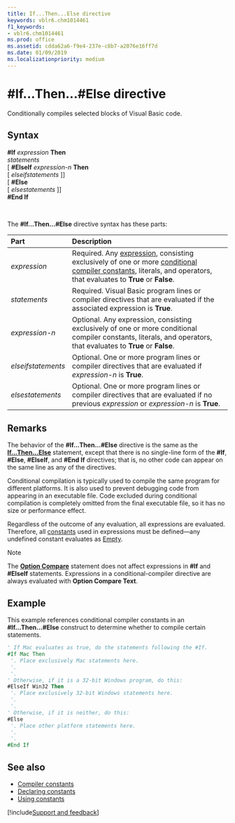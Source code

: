 ```yaml
---
title: If...Then...Else directive
keywords: vblr6.chm1014461
f1_keywords:
- vblr6.chm1014461
ms.prod: office
ms.assetid: cdda62a6-f9e4-237e-c8b7-a2076e16ff7d
ms.date: 01/09/2019
ms.localizationpriority: medium
---
```



# #If...Then...#Else directive

Conditionally compiles selected blocks of Visual Basic code.

## Syntax

**#If** _expression_ **Then**  
 _statements_  
[ **#ElseIf** _expression-n_ **Then**  
[ _elseifstatements_ ]]  
[ **#Else**  
[ _elsestatements_ ]]  
 **#End If**

<br/>

The **#If...Then...#Else** directive syntax has these parts:

|Part|Description|
|:-----|:-----|
| _expression_|Required. Any [expression](../../Glossary/vbe-glossary.md#expression), consisting exclusively of one or more [conditional compiler constants](../../Glossary/vbe-glossary.md#conditional-compiler-constant), literals, and operators, that evaluates to **True** or **False**.|
| _statements_|Required. Visual Basic program lines or compiler directives that are evaluated if the associated expression is **True**.|
| _expression-n_|Optional. Any expression, consisting exclusively of one or more conditional compiler constants, literals, and operators, that evaluates to **True** or **False**.|
| _elseifstatements_|Optional. One or more program lines or compiler directives that are evaluated if  _expression-n_ is **True**.|
| _elsestatements_|Optional. One or more program lines or compiler directives that are evaluated if no previous  _expression_ or _expression-n_ is **True**.|

## Remarks

The behavior of the **#If...Then...#Else** directive is the same as the **[If...Then...Else](ifthenelse-statement.md)** statement, except that there is no single-line form of the **#If**, **#Else**, **#ElseIf**, and **#End If** directives; that is, no other code can appear on the same line as any of the directives. 

Conditional compilation is typically used to compile the same program for different platforms. It is also used to prevent debugging code from appearing in an executable file. Code excluded during conditional compilation is completely omitted from the final executable file, so it has no size or performance effect.

Regardless of the outcome of any evaluation, all expressions are evaluated. Therefore, all [constants](../../Glossary/vbe-glossary.md#constant) used in expressions must be defined—any undefined constant evaluates as [Empty](../../Glossary/vbe-glossary.md#empty).

> [!NOTE] 
> The **[Option Compare](option-compare-statement.md)** statement does not affect expressions in **#If** and **#ElseIf** statements. Expressions in a conditional-compiler directive are always evaluated with **Option Compare Text**.


## Example

This example references conditional compiler constants in an **#If...Then...#Else** construct to determine whether to compile certain statements.


```vb
' If Mac evaluates as true, do the statements following the #If. 
#If Mac Then 
 '. Place exclusively Mac statements here. 
 '. 
 '. 
' Otherwise, if it is a 32-bit Windows program, do this: 
#ElseIf Win32 Then 
 '. Place exclusively 32-bit Windows statements here. 
 '. 
 '. 
' Otherwise, if it is neither, do this: 
#Else 
 '. Place other platform statements here. 
 '. 
 '. 
#End If
```

## See also

- [Compiler constants](../../concepts/getting-started/compiler-constants.md)
- [Declaring constants](../../concepts/getting-started/declaring-constants.md)
- [Using constants](../../concepts/getting-started/using-constants.md)

[!include[Support and feedback](~/includes/feedback-boilerplate.md)]

